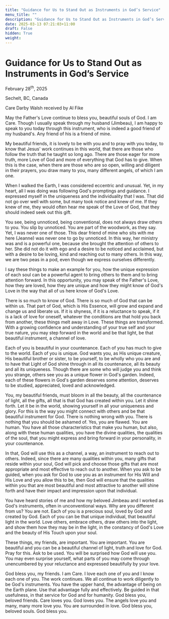 ```yaml
---
title: "Guidance for Us to Stand Out as Instruments in God’s Service"
menu_title: ""
description: "Guidance for Us to Stand Out as Instruments in God’s Service"
date: 2025-03-13 07:21:03+11:00
draft: False
hidden: True
weight:
---
```

# Guidance for Us to Stand Out as Instruments in God’s Service

February 28<sup>th</sup>, 2025

Sechelt, BC, Canada

Care Darby Walsh received by Al Fike

May the Father's Love continue to bless you, beautiful souls of God. I am Care. Though I usually speak through my husband (Jimbeau), I am happy to speak to you today through this instrument, who is indeed a good friend of my husband's. Any friend of his is a friend of mine.

My beautiful friends, it is lovely to be with you and to pray with you today, to know that Jesus' work continues in this world, that there are those who follow the truth that he taught so long ago. There are those eager for more truth, more Love of God and more of everything that God has to give. When this is the case, when there are those who are so open, willing and diligent in their prayers, you draw many to you, many different angels, of which I am one.

When I walked the Earth, I was considered eccentric and unusual. Yet, in my heart, all I was doing was following God's promptings and guidance. I expressed myself in the uniqueness and the individuality that I was. That did not go over well with some, but many took notice and knew of me. If they knew of me, they would often hear me speak of the Love of God, that they should indeed seek out this gift.

You see, being unnoticed, being conventional, does not always draw others to you. You slip by unnoticed. You are part of the woodwork, as they say. Yet, I was never one of those. This dear friend of mine who sits with me here (Jeanne) was never one to go by unnoticed. In this way, her ministry was and is a powerful one, because she brought the attention of others to her. She did not do it with ego and a desire to be noticed and acclaimed, but with a desire to be loving, kind and reaching out to many others. In this way, we are two peas in a pod, even though we express ourselves differently.

I say these things to make an example for you, how the unique expression of each soul can be a powerful agent to bring others to them and to bring attention forward. In this opportunity, you may speak of the Father's Love, how they are loved, how they are unique and how they might know of God's Love in the way that all of us here know of God's Love.

There is so much to know of God. There is so much of God that can be within us. That part of God, which is His Essence, will grow and expand and change us and liberate us. If it is shyness, if it is a reluctance to speak, if it is a lack of love for oneself, whatever the conditions are that hold you back from another, these things melt away in Love. These things are transformed. With a growing confidence and understanding of your true self and your true nature, you may step forward in the world and be that light, be that beautiful instrument, a channel of love.

Each of you is beautiful in your countenance. Each of you has much to give to the world. Each of you is unique. God wants you, as His unique creature, His beautiful brother or sister, to be yourself, to be wholly who you are and to have that Light of God shine through in all its countenance, all its beauty and all its uniqueness. Though there are some who will judge you and think you strange, others see you as a unique flower in God's garden. Indeed, each of these flowers in God's garden deserves some attention, deserves to be studied, appreciated, loved and acknowledged.

You, my beautiful friends, must bloom in all the beauty, all the countenance of light, all the gifts, all that is that God has created within you. Let it shine forth. Let it be in the world, showing yourself in all your uniqueness and glory. For this is the way you might connect with others and be that beautiful instrument for God. There is nothing wrong with you. There is nothing that you should be ashamed of. Yes, you are flawed. You are human. You have all those characteristics that make you human, but also, along with these human qualities, you have the divine qualities, the qualities of the soul, that you might express and bring forward in your personality, in your countenance.

In that, God will use this as a channel, a way, an instrument to reach out to others. Indeed, since there are many qualities within you, many gifts that reside within your soul, God will pick and choose those gifts that are most appropriate and most effective to reach out to another. When you ask to be guided, when you ask for God to use you as an instrument for His Will and His Love and you allow this to be, then God will ensure that the qualities within you that are most beautiful and most attractive to another will shine forth and have their impact and impression upon that individual.

You have heard stories of me and how my beloved Jimbeau and I worked as God's instruments, often in unconventional ways. Why are you different from us? You are not. Each of you is a precious soul, loved by God and created by God. Each of you can be that unique individual, that beautiful light in the world. Love others, embrace others, draw others into the light, and show them how they may be in the light, in the constancy of God's Love and the beauty of His Touch upon your soul.

These things, my friends, are important. You are important. You are beautiful and you can be a beautiful channel of light, truth and love for God. Pray for this. Ask to be used. You will be surprised how God will use you. You may even surprise yourself, what parts of you may come through unencumbered by your reluctance and expressed beautifully by your love.

God bless you, my friends. I am Care. I love each one of you and I know each one of you. The work continues. We all continue to work diligently to be God's instruments. You have the upper hand, the advantage of being on the Earth plane. Use that advantage fully and effectively. Be guided in that usefulness, in that service for God and for humanity. God bless you, beloved friends. Care loves you. God loves you. The angels love you and many, many more love you. You are surrounded in love. God bless you, beloved souls. God bless you.
